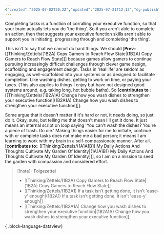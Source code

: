 ```yaml
---
{"created":"2025-07-02T20:22","updated":"2025-07-21T12:12","dg-publish":true,"dg-path":"Zettels/(1B2A1) If a task isn't getting done, it isn't 'ease-y' enough.md","permalink":"/zettels/1-b2-a1-if-a-task-isn-t-getting-done-it-isn-t-ease-y-enough/","dgPassFrontmatter":true,"noteIcon":"1"}
---
```


Completing tasks is a function of corralling your executive function, so that your brain actually lets you do 'the thing'. So if you aren't able to complete an action, then that suggests your executive function skills aren't able to support you in initiating, progressing through and completing 'the thing'. 

This isn't to say that we cannot do hard things. We should [**Prev**:: [[Thinking/Zettels/(1B2A) Copy Gamers to Reach Flow State\|(1B2A) Copy Gamers to Reach Flow State]]] because games allow gamers to continue pursuing increasingly difficult challenges through clever game design,  scaffolding and engagement design. Tasks in 'real life' are seldom as engaging, as well-scaffolded into your systems or as designed to facilitate completion. Like washing dishes, getting to work on time, or paying your taxes. (This also applies to things I enjoy but have not designed good systems around, e.g. taking long, hot bubble baths). So [**contributes to**:: [[Thinking/Zettels/(1B2A1A) Change how you wash dishes to strengthen your executive function\|(1B2A1A) Change how you wash dishes to strengthen your executive function]]].

Some argue that it doesn't matter if it's hard or not, it needs doing, so just do it. Okay, sure, but telling me that doesn't mean I'll get it done. It just means an internal script on loop saying 'You can't wash the dishes? You're a piece of trash. Go die.' Making things easier for me to initiate, continue with or complete tasks does not make me a bad person; it means I am learning to work with my brain in a self-compassionate manner. After all, [**contributes to**:: [[Thinking/Zettels/(1A1A1B1) My Daily Actions And Thoughts Cultivate My Garden Of Identity\|(1A1A1B1) My Daily Actions And Thoughts Cultivate My Garden Of Identity]]], so I am on a mission to seed the garden with compassion and considered effort. 

> [!note]- Folgezettel
>  - [[Thinking/Zettels/(1B2A) Copy Gamers to Reach Flow State\|(1B2A) Copy Gamers to Reach Flow State]]
> - [[Thinking/Zettels/(1B2A1) If a task isn't getting done, it isn't 'ease-y' enough\|(1B2A1) If a task isn't getting done, it isn't 'ease-y' enough]]
> - [[Thinking/Zettels/(1B2A1A) Change how you wash dishes to strengthen your executive function\|(1B2A1A) Change how you wash dishes to strengthen your executive function]]
> 
{ .block-language-dataview}